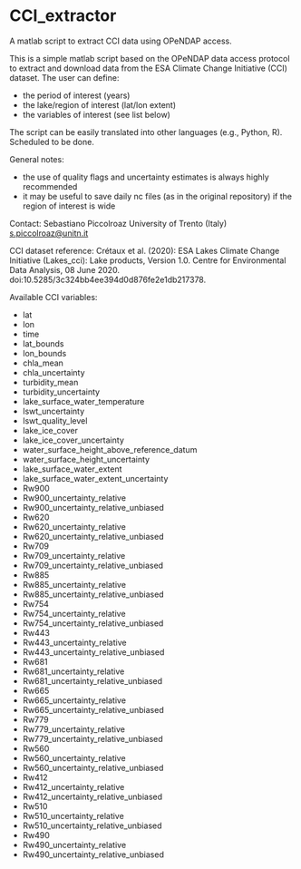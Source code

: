 # CCI_extractor
A matlab script to extract CCI data using OPeNDAP access.

This is a simple matlab script based on the OPeNDAP data access protocol to extract and download data from the ESA Climate Change Initiative (CCI) dataset.
The user can define: 
- the period of interest (years)
- the lake/region of interest (lat/lon extent) 
- the variables of interest (see list below)

The script can be easily translated into other languages (e.g., Python, R). 
Scheduled to be done.

General notes:
- the use of quality flags and uncertainty estimates is always highly recommended
- it may be useful to save daily nc files (as in the original repository) if the region of interest is wide

Contact:
Sebastiano Piccolroaz
University of Trento (Italy)
s.piccolroaz@unitn.it

CCI dataset reference: Crétaux et al. (2020): ESA Lakes Climate Change Initiative (Lakes_cci): Lake products, Version 1.0. Centre for Environmental Data Analysis, 08 June 2020. doi:10.5285/3c324bb4ee394d0d876fe2e1db217378.

Available CCI variables:
- lat
- lon
- time
- lat_bounds
- lon_bounds
- chla_mean
- chla_uncertainty
- turbidity_mean
- turbidity_uncertainty
- lake_surface_water_temperature
- lswt_uncertainty
- lswt_quality_level
- lake_ice_cover
- lake_ice_cover_uncertainty
- water_surface_height_above_reference_datum
- water_surface_height_uncertainty
- lake_surface_water_extent
- lake_surface_water_extent_uncertainty
- Rw900
- Rw900_uncertainty_relative
- Rw900_uncertainty_relative_unbiased
- Rw620
- Rw620_uncertainty_relative
- Rw620_uncertainty_relative_unbiased
- Rw709
- Rw709_uncertainty_relative
- Rw709_uncertainty_relative_unbiased
- Rw885
- Rw885_uncertainty_relative
- Rw885_uncertainty_relative_unbiased
- Rw754
- Rw754_uncertainty_relative
- Rw754_uncertainty_relative_unbiased
- Rw443
- Rw443_uncertainty_relative
- Rw443_uncertainty_relative_unbiased
- Rw681
- Rw681_uncertainty_relative
- Rw681_uncertainty_relative_unbiased
- Rw665
- Rw665_uncertainty_relative
- Rw665_uncertainty_relative_unbiased
- Rw779
- Rw779_uncertainty_relative
- Rw779_uncertainty_relative_unbiased
- Rw560
- Rw560_uncertainty_relative
- Rw560_uncertainty_relative_unbiased
- Rw412
- Rw412_uncertainty_relative
- Rw412_uncertainty_relative_unbiased
- Rw510
- Rw510_uncertainty_relative
- Rw510_uncertainty_relative_unbiased
- Rw490
- Rw490_uncertainty_relative
- Rw490_uncertainty_relative_unbiased
